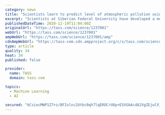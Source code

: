 ```yaml
---
category: news
title: "Scientists learn to predict level of atmospheric pollution using a neural network"
excerpt: "Scientists at Siberian Federal University have developed a method for predicting the quantitative composition of harmful substances in the air using neural networks, taking into account several types of meteorological data at once,"
publishedDateTime: 2020-12-19T11:04:00Z
originalUrl: "https://tass.com/science/1237001"
webUrl: "https://tass.com/science/1237001"
ampWebUrl: "https://tass.com/science/1237001/amp"
cdnAmpWebUrl: "https://tass-com.cdn.ampproject.org/c/s/tass.com/science/1237001/amp"
type: article
quality: 34
heat: 34
published: false

provider:
  name: TASS
  domain: tass.com

topics:
  - Machine Learning
  - AI

secured: "bCsiocMWP1Z7+z/BFIolnc2Utbc0qh7lqEROCrU8p+E5VGbAcdA2VgZEjwlXj5hYL6dPSfHgJOWZB7K3I4yYqkoOjztUIL4PmwCx6e3/VSpqqilY7RFDGYVUWmEB7t5nsORmP1UdEpnJKy9XU5ZAYxSXS3ZzffTUSrEENa8YWGG/EtW8b0JrJFtsVndymGGPWj3ejTruEQEel+2hQJw8m8/2/cWrm+AeSHB523Xv3XAF+RV3jGf8VYl3VOpYEbLlew2l60azOXkRpbCfCqOIrbb4bSjIU0FMsRoBUIpV9shdVszMlcfUVv3W9rEv5CdYP6EyzyZBmmK3mILCHBwmIaRNU6DI3KkLClonBTGIOLE=;Rc9NUrYv/CpPVb/W+v3MgA=="
---
```


